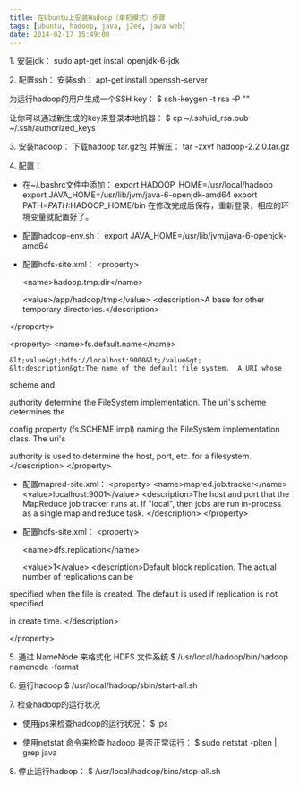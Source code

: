 ```yaml
---
title: 在Ubuntu上安装Hadoop（单机模式）步骤
tags: [ubuntu, hadoop, java, j2ee, java web]
date: 2014-02-17 15:49:00
---
```


1\. 安装jdk：
sudo apt-get install openjdk-6-jdk

2\. 配置ssh：
安装ssh：
apt-get install openssh-server

为运行hadoop的用户生成一个SSH key：
$ ssh-keygen -t rsa -P ""

让你可以通过新生成的key来登录本地机器：
$ cp ~/.ssh/id_rsa.pub ~/.ssh/authorized_keys

3\. 安装hadoop：
下载hadoop tar.gz包
并解压：
tar -zxvf hadoop-2.2.0.tar.gz

4\. 配置：
- 在~/.bashrc文件中添加：
export HADOOP_HOME=/usr/local/hadoop
export JAVA_HOME=/usr/lib/jvm/java-6-openjdk-amd64
export PATH=$PATH:$HADOOP_HOME/bin
在修改完成后保存，重新登录，相应的环境变量就配置好了。

- 配置hadoop-env.sh：
export JAVA_HOME=/usr/lib/jvm/java-6-openjdk-amd64

- 配置hdfs-site.xml：
&lt;property&gt;

	&lt;name&gt;hadoop.tmp.dir&lt;/name&gt;

	&lt;value&gt;/app/hadoop/tmp&lt;/value&gt;
	&lt;description&gt;A base for other temporary directories.&lt;/description&gt;

&lt;/property&gt;

&lt;property&gt;
	&lt;name&gt;fs.default.name&lt;/name&gt;

	&lt;value&gt;hdfs://localhost:9000&lt;/value&gt;
	&lt;description&gt;The name of the default file system.  A URI whose
  scheme and 

authority determine the FileSystem implementation.  The
  uri's scheme determines the 

config property (fs.SCHEME.impl) naming
  the FileSystem implementation class.  The uri's 

authority is used to
  determine the host, port, etc. for a filesystem.&lt;/description&gt;
&lt;/property&gt;

- 配置mapred-site.xml：
&lt;property&gt;
  &lt;name&gt;mapred.job.tracker&lt;/name&gt;
  &lt;value&gt;localhost:9001&lt;/value&gt;
  &lt;description&gt;The host and port that the MapReduce job tracker runs
  at.  If "local", then jobs are run in-process as a single map
  and reduce task.
  &lt;/description&gt;
&lt;/property&gt;

- 配置hdfs-site.xml：
&lt;property&gt;

	&lt;name&gt;dfs.replication&lt;/name&gt;

	&lt;value&gt;1&lt;/value&gt;
	&lt;description&gt;Default block replication.
  The actual number of replications can be 

specified when the file is created.
  The default is used if replication is not specified 

in create time.
  &lt;/description&gt;

&lt;/property&gt;

5\. 通过 NameNode 来格式化 HDFS 文件系统
$ /usr/local/hadoop/bin/hadoop namenode -format

6\. 运行hadoop
$ /usr/local/hadoop/sbin/start-all.sh

7\. 检查hadoop的运行状况
- 使用jps来检查hadoop的运行状况：
$ jps

- 使用netstat 命令来检查 hadoop 是否正常运行：
$ sudo netstat -plten | grep java

8\. 停止运行hadoop：
$ /usr/local/hadoop/bins/stop-all.sh

